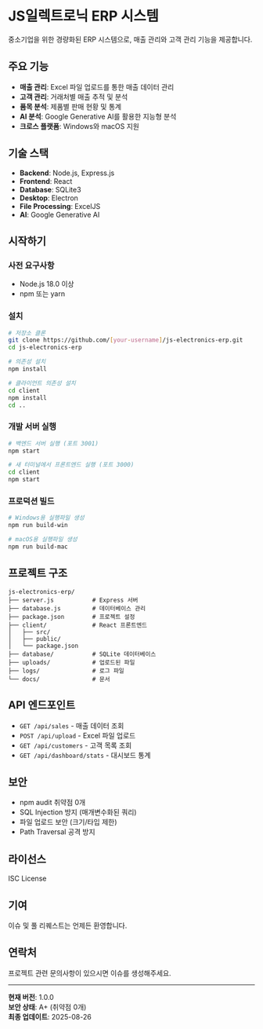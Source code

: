 # JS일렉트로닉 ERP 시스템

중소기업을 위한 경량화된 ERP 시스템으로, 매출 관리와 고객 관리 기능을 제공합니다.

## 주요 기능

- **매출 관리**: Excel 파일 업로드를 통한 매출 데이터 관리
- **고객 관리**: 거래처별 매출 추적 및 분석
- **품목 분석**: 제품별 판매 현황 및 통계
- **AI 분석**: Google Generative AI를 활용한 지능형 분석
- **크로스 플랫폼**: Windows와 macOS 지원

## 기술 스택

- **Backend**: Node.js, Express.js
- **Frontend**: React
- **Database**: SQLite3
- **Desktop**: Electron
- **File Processing**: ExcelJS
- **AI**: Google Generative AI

## 시작하기

### 사전 요구사항

- Node.js 18.0 이상
- npm 또는 yarn

### 설치

```bash
# 저장소 클론
git clone https://github.com/[your-username]/js-electronics-erp.git
cd js-electronics-erp

# 의존성 설치
npm install

# 클라이언트 의존성 설치
cd client
npm install
cd ..
```

### 개발 서버 실행

```bash
# 백엔드 서버 실행 (포트 3001)
npm start

# 새 터미널에서 프론트엔드 실행 (포트 3000)
cd client
npm start
```

### 프로덕션 빌드

```bash
# Windows용 실행파일 생성
npm run build-win

# macOS용 실행파일 생성
npm run build-mac
```

## 프로젝트 구조

```
js-electronics-erp/
├── server.js           # Express 서버
├── database.js         # 데이터베이스 관리
├── package.json        # 프로젝트 설정
├── client/             # React 프론트엔드
│   ├── src/
│   ├── public/
│   └── package.json
├── database/           # SQLite 데이터베이스
├── uploads/            # 업로드된 파일
├── logs/               # 로그 파일
└── docs/               # 문서
```

## API 엔드포인트

- `GET /api/sales` - 매출 데이터 조회
- `POST /api/upload` - Excel 파일 업로드
- `GET /api/customers` - 고객 목록 조회
- `GET /api/dashboard/stats` - 대시보드 통계

## 보안

- npm audit 취약점 0개
- SQL Injection 방지 (매개변수화된 쿼리)
- 파일 업로드 보안 (크기/타입 제한)
- Path Traversal 공격 방지

## 라이선스

ISC License

## 기여

이슈 및 풀 리퀘스트는 언제든 환영합니다.

## 연락처

프로젝트 관련 문의사항이 있으시면 이슈를 생성해주세요.

---

**현재 버전**: 1.0.0  
**보안 상태**: A+ (취약점 0개)  
**최종 업데이트**: 2025-08-26